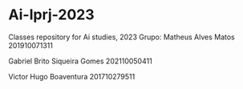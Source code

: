 # Ai-Iprj-2023
Classes repository for Ai studies, 2023
Grupo:
Matheus Alves Matos
201910071311

Gabriel Brito Siqueira Gomes
202110050411

Victor Hugo Boaventura
201710279511
